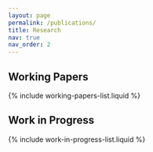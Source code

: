 ```yaml
---
layout: page
permalink: /publications/
title: Research
nav: true
nav_order: 2
---
```


## Working Papers
{% include working-papers-list.liquid %}


## Work in Progress
{% include work-in-progress-list.liquid %}